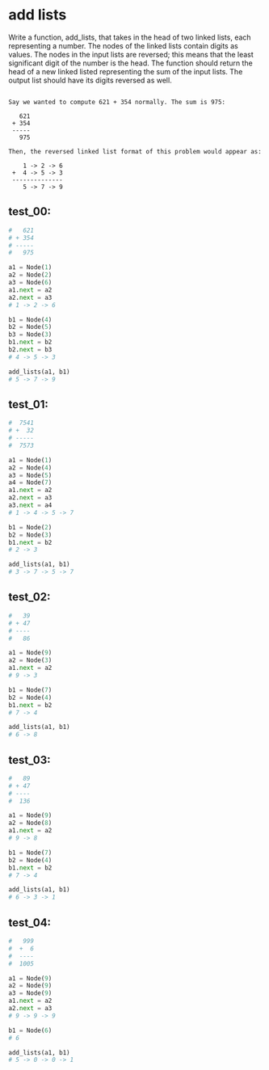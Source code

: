 # add lists

Write a function, add_lists, that takes in the head of two linked lists, each representing a number. The nodes of the linked lists contain digits as values. The nodes in the input lists are reversed; this means that the least significant digit of the number is the head. The function should return the head of a new linked listed representing the sum of the input lists. The output list should have its digits reversed as well.

```

Say we wanted to compute 621 + 354 normally. The sum is 975:

   621
 + 354
 -----
   975

Then, the reversed linked list format of this problem would appear as:

    1 -> 2 -> 6
 +  4 -> 5 -> 3
 --------------
    5 -> 7 -> 9
```

## test_00:

```python
#   621
# + 354
# -----
#   975

a1 = Node(1)
a2 = Node(2)
a3 = Node(6)
a1.next = a2
a2.next = a3
# 1 -> 2 -> 6

b1 = Node(4)
b2 = Node(5)
b3 = Node(3)
b1.next = b2
b2.next = b3
# 4 -> 5 -> 3

add_lists(a1, b1)
# 5 -> 7 -> 9
```

## test_01:

```python
#  7541
# +  32
# -----
#  7573

a1 = Node(1)
a2 = Node(4)
a3 = Node(5)
a4 = Node(7)
a1.next = a2
a2.next = a3
a3.next = a4
# 1 -> 4 -> 5 -> 7

b1 = Node(2)
b2 = Node(3)
b1.next = b2
# 2 -> 3 

add_lists(a1, b1)
# 3 -> 7 -> 5 -> 7
```

## test_02:

```python
#   39
# + 47
# ----
#   86

a1 = Node(9)
a2 = Node(3)
a1.next = a2
# 9 -> 3

b1 = Node(7)
b2 = Node(4)
b1.next = b2
# 7 -> 4

add_lists(a1, b1)
# 6 -> 8
```

## test_03:

```python
#   89
# + 47
# ----
#  136

a1 = Node(9)
a2 = Node(8)
a1.next = a2
# 9 -> 8

b1 = Node(7)
b2 = Node(4)
b1.next = b2
# 7 -> 4

add_lists(a1, b1)
# 6 -> 3 -> 1
```

## test_04:

```python
#   999
#  +  6
#  ----
#  1005

a1 = Node(9)
a2 = Node(9)
a3 = Node(9)
a1.next = a2
a2.next = a3
# 9 -> 9 -> 9

b1 = Node(6)
# 6

add_lists(a1, b1)
# 5 -> 0 -> 0 -> 1
```